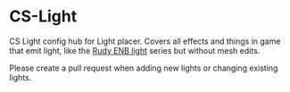 # CS-Light
CS Light config hub for Light placer. Covers all effects and things in game that emit light, like the [Rudy ENB light](https://next.nexusmods.com/profile/rudy102?gameId=1704) series
but without mesh edits.

Please create a pull request when adding new lights or changing existing lights.


